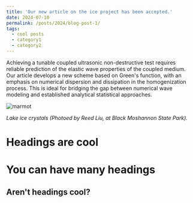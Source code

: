 ```yaml
---
title: 'Our new article on the ice project has been accepted.'
date: 2024-07-10
permalink: /posts/2024/blog-post-1/
tags:
  - cool posts
  - category1
  - category2
---
```


Achieving a tunable coupled ultrasonic non-destructive test requires reliable prediction of the elastic wave properties of the coupled medium. Our article develops a new scheme based on Green's function, with an emphasis on numerical dispersion and dissipation in the homogenization process. This is ideal for bridging the gap between numerical wave modeling and established analytical statistical approaches.

![marmot](/assets/img/lakeIce.png)

_Lake ice crystals (Photoed by Reed Liu, at Black Moshannon State Park)._


Headings are cool
======

You can have many headings
======

Aren't headings cool?
------